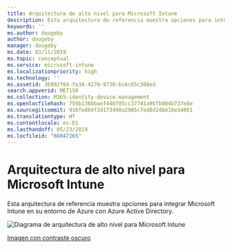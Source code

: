 ```yaml
---
title: Arquitectura de alto nivel para Microsoft Intune
description: Esta arquitectura de referencia muestra opciones para integrar Microsoft Intune en su entorno de Azure con Azure Active Directory.
keywords: ''
ms.author: dougeby
author: dougeby
manager: dougeby
ms.date: 03/11/2019
ms.topic: conceptual
ms.service: microsoft-intune
ms.localizationpriority: high
ms.technology: ''
ms.assetid: 3b992f64-fe34-4270-9730-bc6c65c308ed
search.appverid: MET150
ms.collection: M365-identity-device-management
ms.openlocfilehash: 759b136bbaef446f85cc37741a9bfb084b737e8e
ms.sourcegitcommit: 916fed64f3d173498a2905c7ed8d2d6416e34061
ms.translationtype: HT
ms.contentlocale: es-ES
ms.lasthandoff: 05/23/2019
ms.locfileid: "66047265"
---
```

# <a name="high-level-architecture-for-microsoft-intune"></a>Arquitectura de alto nivel para Microsoft Intune
Esta arquitectura de referencia muestra opciones para integrar Microsoft Intune en su entorno de Azure con Azure Active Directory.  

![Diagrama de arquitectura de alto nivel para Microsoft Intune](./media/intunearchitecture_wh.svg)

[Imagen con contraste oscuro](./media/intunearchitecture.svg)
